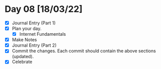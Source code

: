 # Day 08 [18/03/22]

- [x] Journal Entry (Part 1)
- [x] Plan your day.
  - [x] Internet Fundamentals
- [x] Make Notes
- [x] Journal Entry (Part 2)
- [x] Commit the changes. Each commit should contain the above sections (updated).
- [x] Celebrate
<!-- [x] to tick -->
